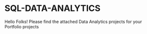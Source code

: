 # SQL-DATA-ANALYTICS

Hello Folks! Please find the attached Data Analytics projects for your Portfolio projects
